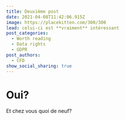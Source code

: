 ```yaml
---
title: Deuxième post
date: 2021-04-08T11:42:06.915Z
image: https://placekitten.com/300/300
lead: celui-ci est **vraiment** intéressant
post_categories:
  - Worth reading
  - Data rights
  - GDPR
post_authors:
  - CFD
show_social_sharing: true
---
```

# Oui?

Et chez vous quoi de neuf?

